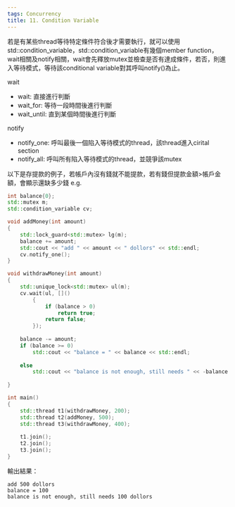 ```yaml
---
tags: Concurrency
title: 11. Condition Variable
---
```


若是有某些thread等待特定條件符合後才需要執行，就可以使用std::condition_variable，std::condition_variable有幾個member function，wait相關及notify相關，wait會先釋放mutex並檢查是否有達成條件，若否，則進入等待模式，等待該conditional variable對其呼叫notify()為止。

wait
- wait: 直接進行判斷
- wait_for: 等待一段時間後進行判斷
- wait_until: 直到某個時間後進行判斷

notify
- notify_one: 呼叫最後一個陷入等待模式的thread，該thread進入cirital section
- notify_all: 呼叫所有陷入等待模式的thread，並競爭該mutex

以下是存提款的例子，若帳戶內沒有錢就不能提款，若有錢但提款金額>帳戶金額，會顯示還缺多少錢
e.g.
```cpp
int balance{0};
std::mutex m;
std::condition_variable cv;

void addMoney(int amount)
{
	std::lock_guard<std::mutex> lg(m);
	balance += amount;
	std::cout << "add " << amount << " dollors" << std::endl;
	cv.notify_one();
}

void withdrawMoney(int amount)
{
	std::unique_lock<std::mutex> ul(m);
	cv.wait(ul, []()
		{
			if (balance > 0) 
				return true; 
			return false;
		});
	
	balance -= amount;
	if (balance >= 0)
		std::cout << "balance = " << balance << std::endl;
	
	else
		std::cout << "balance is not enough, still needs " << -balance << " dollors" << std::endl; 
	
}

int main()
{
	std::thread t1(withdrawMoney, 200);
	std::thread t2(addMoney, 500);
	std::thread t3(withdrawMoney, 400);
	
	t1.join();
	t2.join();
	t3.join();
}
```

輸出結果：
```
add 500 dollors
balance = 100
balance is not enough, still needs 100 dollors
```

